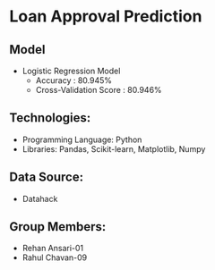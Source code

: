 # Loan Approval Prediction


## Model
- Logistic Regression Model 
    - Accuracy : 80.945%
    - Cross-Validation Score : 80.946%

## Technologies:
- Programming Language: Python
- Libraries: Pandas, Scikit-learn, Matplotlib, Numpy

## Data Source:
- Datahack

## Group Members:
- Rehan Ansari-01
- Rahul Chavan-09


